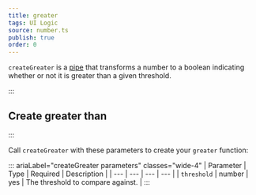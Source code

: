 ```yaml
---
title: greater
tags: UI Logic
source: number.ts
publish: true
order: 0
---
```


`createGreater` is a [pipe](/docs/logic/pipes-overview) that transforms a number to a boolean indicating whether or not it is greater than a given threshold.


:::
## Create greater than
:::

Call `createGreater` with these parameters to create your `greater` function:

::: ariaLabel="createGreater parameters" classes="wide-4"
| Parameter | Type | Required | Description |
| --- | --- | --- | --- |
| `threshold` | number | yes | The threshold to compare against. |
:::

